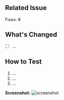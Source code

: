 ## Related Issue
Fixes: #<issue-number>

## What's Changed
<!-- Describe what has been changed or added in this PR -->
- [ ] ...

## How to Test
<!-- Provide clear steps to test the feature -->
1. ...
2. ...
3. ...

<!-- Optionally include screenshots or GIFs to illustrate the change -->
**Screenshot:**
![screenshot](<upload or paste image URL here>)
